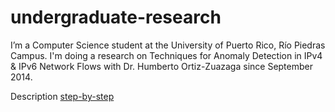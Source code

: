 # undergraduate-research
 I’m a Computer Science student at the University of Puerto Rico, Río Piedras Campus. I'm doing a research on Techniques for Anomaly Detection in IPv4 &amp; IPv6 Network Flows with Dr. Humberto Ortiz-Zuazaga since September 2014.
 
 Description [step-by-step](https://ccom.uprrp.edu/~humberto/megaprobe/bianca.html)  
